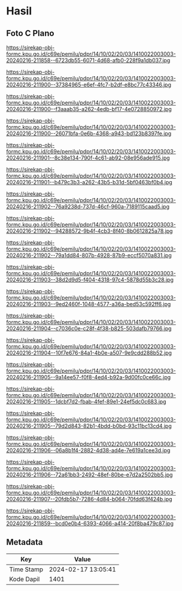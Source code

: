 # Hasil

## Foto C Plano

https://sirekap-obj-formc.kpu.go.id/c69e/pemilu/pdpr/14/10/02/20/03/1410022003003-20240216-211858--6723db55-6071-4d68-afb0-228f9a1db037.jpg

https://sirekap-obj-formc.kpu.go.id/c69e/pemilu/pdpr/14/10/02/20/03/1410022003003-20240216-211900--37384965-e6ef-4fc7-b2df-e8bc77c43346.jpg

https://sirekap-obj-formc.kpu.go.id/c69e/pemilu/pdpr/14/10/02/20/03/1410022003003-20240216-211900--f3aaab35-a262-4edb-bf17-4e0728850972.jpg

https://sirekap-obj-formc.kpu.go.id/c69e/pemilu/pdpr/14/10/02/20/03/1410022003003-20240216-211900--26071bfa-0e6b-4368-a943-bd123b8397fe.jpg

https://sirekap-obj-formc.kpu.go.id/c69e/pemilu/pdpr/14/10/02/20/03/1410022003003-20240216-211901--8c38e134-790f-4c61-ab92-08e956ade915.jpg

https://sirekap-obj-formc.kpu.go.id/c69e/pemilu/pdpr/14/10/02/20/03/1410022003003-20240216-211901--b479c3b3-a262-43b5-b31d-5bf0463bf0b4.jpg

https://sirekap-obj-formc.kpu.go.id/c69e/pemilu/pdpr/14/10/02/20/03/1410022003003-20240216-211902--76a9238d-737d-46cf-960a-7189115caad5.jpg

https://sirekap-obj-formc.kpu.go.id/c69e/pemilu/pdpr/14/10/02/20/03/1410022003003-20240216-211902--94288572-9b4f-4cb3-8f40-8b0612825a78.jpg

https://sirekap-obj-formc.kpu.go.id/c69e/pemilu/pdpr/14/10/02/20/03/1410022003003-20240216-211902--79a1dd84-807b-4928-87b9-eccf5070a831.jpg

https://sirekap-obj-formc.kpu.go.id/c69e/pemilu/pdpr/14/10/02/20/03/1410022003003-20240216-211903--38d2d9d5-f404-4318-97c4-5878d55b3c28.jpg

https://sirekap-obj-formc.kpu.go.id/c69e/pemilu/pdpr/14/10/02/20/03/1410022003003-20240216-211903--9ed2460f-1048-4577-a36a-bed53c592ff6.jpg

https://sirekap-obj-formc.kpu.go.id/c69e/pemilu/pdpr/14/10/02/20/03/1410022003003-20240216-211904--c7036c0e-c28f-4f38-b825-503dafb79766.jpg

https://sirekap-obj-formc.kpu.go.id/c69e/pemilu/pdpr/14/10/02/20/03/1410022003003-20240216-211904--10f7e676-84a1-4b0e-a507-9e9cdd288b52.jpg

https://sirekap-obj-formc.kpu.go.id/c69e/pemilu/pdpr/14/10/02/20/03/1410022003003-20240216-211905--9a14ee57-f0f8-4ed4-b92a-9d00fc0ce66c.jpg

https://sirekap-obj-formc.kpu.go.id/c69e/pemilu/pdpr/14/10/02/20/03/1410022003003-20240216-211905--1dcbf7d2-fbab-4fef-89e1-24ef5dc0c683.jpg

https://sirekap-obj-formc.kpu.go.id/c69e/pemilu/pdpr/14/10/02/20/03/1410022003003-20240216-211905--79d2d843-82b1-4bdd-b0bd-93c11bc13cd4.jpg

https://sirekap-obj-formc.kpu.go.id/c69e/pemilu/pdpr/14/10/02/20/03/1410022003003-20240216-211906--06a8b1f4-2882-4d38-ad4e-7e619a1cee3d.jpg

https://sirekap-obj-formc.kpu.go.id/c69e/pemilu/pdpr/14/10/02/20/03/1410022003003-20240216-211906--72a61bb3-2492-48ef-80be-e7d2a2502bb5.jpg

https://sirekap-obj-formc.kpu.go.id/c69e/pemilu/pdpr/14/10/02/20/03/1410022003003-20240216-211907--20fdb5b7-7286-4d84-b064-70fdd63f424b.jpg

https://sirekap-obj-formc.kpu.go.id/c69e/pemilu/pdpr/14/10/02/20/03/1410022003003-20240216-211859--bcd0e0b4-6393-4066-a414-20f8ba479c87.jpg


## Metadata

| Key        | Value               |
| ---------- | ------------------- |
| Time Stamp | 2024-02-17 13:05:41 |
| Kode Dapil | 1401                |



